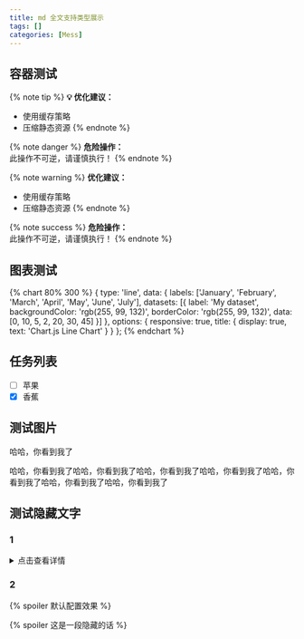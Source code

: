 ```yaml
---
title: md 全文支持类型展示
tags: []
categories: [Mess]
---
```


## 容器测试

{% note tip %}
**💡 优化建议：**
- 使用缓存策略
- 压缩静态资源
{% endnote %}

{% note danger %}
**危险操作：**  
此操作不可逆，请谨慎执行！
{% endnote %}

{% note warning %}
**优化建议：**
- 使用缓存策略
- 压缩静态资源
  {% endnote %}

{% note success %}
**危险操作：**  
此操作不可逆，请谨慎执行！
{% endnote %}


## 图表测试
{% chart 80% 300 %}
{
type: 'line',
data: {
labels: ['January', 'February', 'March', 'April', 'May', 'June', 'July'],
datasets: [{
label: 'My dataset',
backgroundColor: 'rgb(255, 99, 132)',
borderColor: 'rgb(255, 99, 132)',
data: [0, 10, 5, 2, 20, 30, 45]
}]
},
options: {
responsive: true,
title: {
display: true,
text: 'Chart.js Line Chart'
}
}
};
{% endchart %}

## 任务列表

- [ ] 苹果
- [x] 香蕉

## 测试图片
哈哈，你看到我了

哈哈，你看到我了哈哈，你看到我了哈哈，你看到我了哈哈，你看到我了哈哈，你看到我了哈哈，你看到我了哈哈，你看到我了

## 测试隐藏文字
### 1
<details>
<summary>点击查看详情</summary>
<p>
测试隐藏文字
</p>
</details>

### 2

{% spoiler 默认配置效果 %}

{% spoiler 这是一段隐藏的话 %}